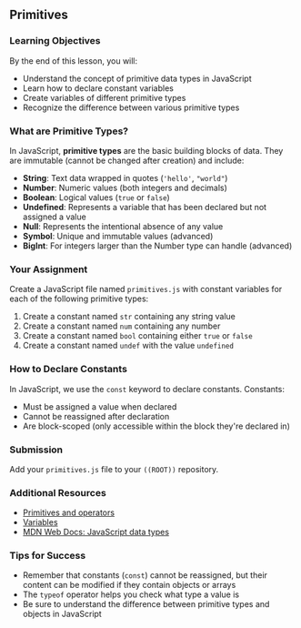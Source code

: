 ## Primitives

### Learning Objectives

By the end of this lesson, you will:

- Understand the concept of primitive data types in JavaScript
- Learn how to declare constant variables
- Create variables of different primitive types
- Recognize the difference between various primitive types

### What are Primitive Types?

In JavaScript, **primitive types** are the basic building blocks of data. They are immutable (cannot be changed after creation) and include:

- **String**: Text data wrapped in quotes (`'hello'`, `"world"`)
- **Number**: Numeric values (both integers and decimals)
- **Boolean**: Logical values (`true` or `false`)
- **Undefined**: Represents a variable that has been declared but not assigned a value
- **Null**: Represents the intentional absence of any value
- **Symbol**: Unique and immutable values (advanced)
- **BigInt**: For integers larger than the Number type can handle (advanced)

### Your Assignment

Create a JavaScript file named `primitives.js` with constant variables for each of the following primitive types:

1. Create a constant named `str` containing any string value
2. Create a constant named `num` containing any number
3. Create a constant named `bool` containing either `true` or `false`
4. Create a constant named `undef` with the value `undefined`

### How to Declare Constants

In JavaScript, we use the `const` keyword to declare constants. Constants:

- Must be assigned a value when declared
- Cannot be reassigned after declaration
- Are block-scoped (only accessible within the block they're declared in)

### Submission

Add your `primitives.js` file to your `((ROOT))` repository.

### Additional Resources

- [Primitives and operators](https://nan-academy.github.io/js-training/examples/primitive-and-operators.js)
- [Variables](https://nan-academy.github.io/js-training/examples/variables.js)
- [MDN Web Docs: JavaScript data types](https://developer.mozilla.org/en-US/docs/Web/JavaScript/Data_structures)

### Tips for Success

- Remember that constants (`const`) cannot be reassigned, but their content can be modified if they contain objects or arrays
- The `typeof` operator helps you check what type a value is
- Be sure to understand the difference between primitive types and objects in JavaScript
